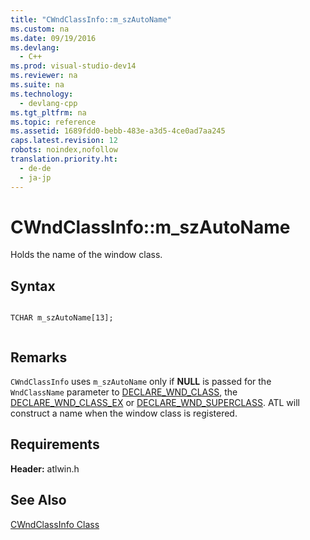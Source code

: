 ```yaml
---
title: "CWndClassInfo::m_szAutoName"
ms.custom: na
ms.date: 09/19/2016
ms.devlang: 
  - C++
ms.prod: visual-studio-dev14
ms.reviewer: na
ms.suite: na
ms.technology: 
  - devlang-cpp
ms.tgt_pltfrm: na
ms.topic: reference
ms.assetid: 1689fdd0-bebb-483e-a3d5-4ce0ad7aa245
caps.latest.revision: 12
robots: noindex,nofollow
translation.priority.ht: 
  - de-de
  - ja-jp
---
```

# CWndClassInfo::m_szAutoName
Holds the name of the window class.  
  
## Syntax  
  
```  
  
TCHAR m_szAutoName[13];  
  
```  
  
## Remarks  
 `CWndClassInfo` uses `m_szAutoName` only if **NULL** is passed for the `WndClassName` parameter to [DECLARE_WND_CLASS](../vs140/DECLARE_WND_CLASS.md), the [DECLARE_WND_CLASS_EX](../vs140/DECLARE_WND_CLASS_EX.md) or [DECLARE_WND_SUPERCLASS](../vs140/DECLARE_WND_SUPERCLASS.md). ATL will construct a name when the window class is registered.  
  
## Requirements  
 **Header:** atlwin.h  
  
## See Also  
 [CWndClassInfo Class](../vs140/CWndClassInfo-Class.md)